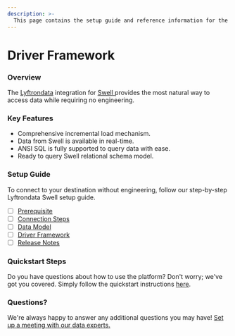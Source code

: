 ```yaml
---
description: >-
  This page contains the setup guide and reference information for the Swell source connector.
---
```


# Driver Framework

### Overview

The [Lyftrondata](https://www.lyftrondata.com/) integration for [Swell](https://www.lyftrondata.com/integration/swell/)[ ](https://www.lyftrondata.com/integration/swell/)provides the most natural way to access data while requiring no engineering.

### Key Features

* Comprehensive incremental load mechanism.
* Data from Swell is available in real-time.&#x20;
* ANSI SQL is fully supported to query data with ease.
* Ready to query Swell relational schema model.

### Setup Guide

To connect to your destination without engineering, follow our step-by-step Lyftrondata Swell setup guide.

* [ ] [Prerequisite](../../commerce-analytics/swell/prerequisite.md)
* [ ] [Connection Steps](../../commerce-analytics/swell/connection-steps.md)
* [ ] [Data Model](../../commerce-analytics/swell/data-model/)
* [ ] [Driver Framework](../../commerce-analytics/swell/driver-framework/)
* [ ] [Release Notes](../../commerce-analytics/swell/release-notes.md)

### Quickstart Steps

Do you have questions about how to use the platform? Don't worry; we've got you covered. Simply follow the quickstart instructions [here](../../../quickstart-steps.md).

### Questions? <a href="#questions" id="questions"></a>

We're always happy to answer any additional questions you may have! [Set up a meeting with our data experts.](https://www.lyftrondata.com/book-a-meeting/)


